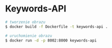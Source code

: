 # Keywords-API

```bash
# tworzenie obrazu
$ docker build -f Dockerfile -t keywords-api .

# uruchomienie obrazu
$ docker run -d -p 8002:8000 keywords-api
```
